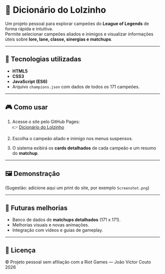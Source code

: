 # 📘 Dicionário do Lolzinho

Um projeto pessoal para explorar campeões do **League of Legends** de forma rápida e intuitiva.  
Permite selecionar campeões aliados e inimigos e visualizar informações úteis sobre **lore, lane, classe, sinergias e matchups**.

---

## 🚀 Tecnologias utilizadas
- **HTML5**
- **CSS3**
- **JavaScript (ES6)**
- Arquivo `champions.json` com dados de todos os 171 campeões.

---

## 🎮 Como usar
1. Acesse o site pelo GitHub Pages:  
   👉 [Dicionário do Lolzinho](https://SEU-USUARIO.github.io/lol-dictionary/)  

2. Escolha o campeão aliado e inimigo nos menus suspensos.  

3. O sistema exibirá os **cards detalhados** de cada campeão e um resumo do **matchup**.  

---

## 🖼️ Demonstração
(Sugestão: adicione aqui um print do site, por exemplo `Screenshot.png`)  

---

## 📌 Futuras melhorias
- Banco de dados de **matchups detalhados** (171 x 171).  
- Melhorias visuais e novas animações.  
- Integração com vídeos e guias de gameplay.  

---

## 📄 Licença
© Projeto pessoal sem afiliação com a Riot Games — João Victor Couto 2026
